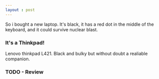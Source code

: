 ```yaml
---
layout : post
---
```


So i bought a new laptop. It's black, it has a red dot in the middle of the keyboard, and it could survive nuclear blast.

### It's a Thinkpad!

Lenovo thinkpad L421. Black and bulky but without doubt a realiable companion.

### TODO - Review
